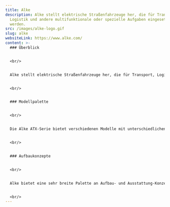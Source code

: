 ```yaml
---
title: Alke
description: Alke stellt elektrische Straßenfahrzeuge her, die für Transport,
  Logistik und andere multifunktionale oder spezielle Aufgaben eingesetzt
  werden.
src: /images/alke-logo.gif
slug: alke
websiteLink: https://www.alke.com/
content: >-
  ### Überblick 


  <br/>


  Alke stellt elektrische Straßenfahrzeuge her, die für Transport, Logistik und andere multifunktionale oder spezielle Aufgaben eingesetzt werden. Von seinem Sitz in Norditalien brachte das Unternehmen in 25 Jahren, Tausende von Fahrzeugen auf den Markt und wurde so zu einem wichtigen Akteur in der internationalen Elektrofahrzeug-Industrie. Alke-Fahrzeuge werden derzeit weltweit in über 40 Länder verkauft und decken so alle Kontinente ab. Die Produktionsstätte von Alke erstreckt sich über 11.000 m² und ist für die Produktion von bis zu 2.000 Fahrzeugen pro Jahr ausgelegt. Alke setzt beim Bau der Fahrzeuge auf langjährige Beziehungen zu über 200 Lieferanten, von denen 90 % in Norditalien ansässig sind. Dies verkürzt Lieferwege und verringert den ökologischen Fußabdruck der Produktion des Fahrzeugs. 


  <br/>


  ### Modellpalette 


  <br/>


  Die Alke ATX-Serie bietet verschiedenen Modelle mit unterschiedlichen Nutzlasten und möglichen Einsatzfeldern an. Dazu zählen die Modelle Alke 310E,  320E, 330E, 340E, die Doppelkabine ATX ED sowie die explosionssichere Version ATEX für potentiell gefährliche Umgebungen. 


  <br/>


  ### Aufbaukonzepte 


  <br/>


  Alke bietet eine sehr breite Palette an Aufbau- und Ausstattung-Konzepten an. So sind die Fahrzeuge beispielsweise als Krankenwagen, Kleinlaster mit Kran, Kühlfahrzeug, Zweiwege-, Streetfood- oder Brandschutzfahrzeug erhältlich. Ebenso lässt sich ein Alke als Mini-Elektro-Lkw mit Auflieger konfigurieren. Bei dieser Vielzahl an Aufbau-Variationen sind den Einsatzfeldern der Fahrzeuge keine Grenzen gesetzt.


  <br/>
---
```


